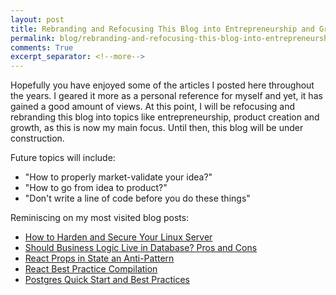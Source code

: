```yaml
---
layout: post
title: Rebranding and Refocusing This Blog into Entrepreneurship and Growth Hacking
permalink: blog/rebranding-and-refocusing-this-blog-into-entrepreneurship-and-growth/
comments: True
excerpt_separator: <!--more-->
---
```


Hopefully you have enjoyed some of the articles I posted here throughout the years. I geared it more as a personal reference for myself and yet, it has gained a good amount of views. At this point, I will be refocusing and rebranding this blog into topics like entrepreneurship, product creation and growth, as this is now my main focus. Until then, this blog will be under construction. 

Future topics will include: 
- "How to properly market-validate your idea?"
- "How to go from idea to product?"
- "Don't write a line of code before you do these things"

Reminiscing on my most visited blog posts:
- [How to Harden and Secure Your Linux Server](http://www.jancarloviray.com/blog/harden-and-secure-your-linux-server-ubuntu/)
- [Should Business Logic Live in Database? Pros and Cons](http://www.jancarloviray.com/blog/should-business-logic-live-in-database-pros-and-cons/)
- [React Props in State an Anti-Pattern](http://www.jancarloviray.com/blog/react-props-in-state-anti-pattern/)
- [React Best Practice Compilation](http://www.jancarloviray.com/blog/react-best-practice-compilation/)
- [Postgres Quick Start and Best Practices](http://www.jancarloviray.com/blog/postgres-quick-start-and-best-practices/)
